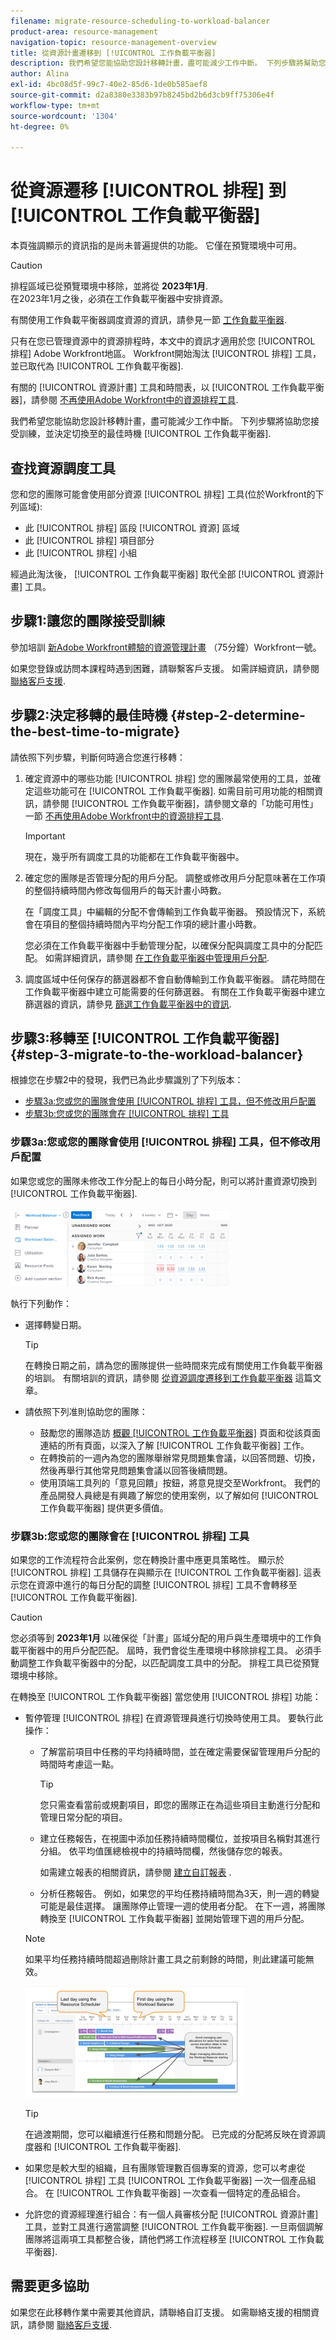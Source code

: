 ```yaml
---
filename: migrate-resource-scheduling-to-workload-balancer
product-area: resource-management
navigation-topic: resource-management-overview
title: 從資源計畫遷移到 [!UICONTROL 工作負載平衡器]
description: 我們希望您能協助您設計移轉計畫，盡可能減少工作中斷。 下列步驟將幫助您讓您的團隊接受培訓，並確定切換到工作負載平衡器的最佳時機。
author: Alina
exl-id: 4bc08d5f-99c7-40e2-85d6-1de0b585aef8
source-git-commit: d2a8380e3383b97b8245bd2b6d3cb9ff75306e4f
workflow-type: tm+mt
source-wordcount: '1304'
ht-degree: 0%

---
```


# 從資源遷移 [!UICONTROL 排程] 到 [!UICONTROL 工作負載平衡器]

<span class="preview">本頁強調顯示的資訊指的是尚未普遍提供的功能。 它僅在預覽環境中可用。</span>

<!-- drafted for res scheduling deprecation blurb for PREVIEW release - Oct 2022 - CHANGE THIS BLURB TO SOMETHING ELSE AT PRODUCTION:-->

>[!CAUTION]
>  
>  
> <span class="preview">排程區域已從預覽環境中移除，並將從 **2023年1月**. </span>\
> <span class="preview"> 在2023年1月之後，必須在工作負載平衡器中安排資源。 </span>
>  
><span class="preview"> 有關使用工作負載平衡器調度資源的資訊，請參見一節 [工作負載平衡器](../../resource-mgmt/workload-balancer/workload-balancer.md).</span>

只有在您已管理資源中的資源排程時，本文中的資訊才適用於您 [!UICONTROL 排程] Adobe Workfront地區。 Workfront開始淘汰 [!UICONTROL 排程] 工具，並已取代為 [!UICONTROL 工作負載平衡器].

有關的 [!UICONTROL 資源計畫] 工具和時間表，以 [!UICONTROL 工作負載平衡器]，請參閱 [不再使用Adobe Workfront中的資源排程工具](../../resource-mgmt/resource-mgmt-overview/deprecate-resource-scheduling.md).

我們希望您能協助您設計移轉計畫，盡可能減少工作中斷。 下列步驟將協助您接受訓練，並決定切換至的最佳時機 [!UICONTROL 工作負載平衡器].

## 查找資源調度工具

您和您的團隊可能會使用部分資源 [!UICONTROL 排程] 工具(位於Workfront的下列區域):

* 此 [!UICONTROL 排程] 區段 [!UICONTROL 資源] 區域
* 此 [!UICONTROL 排程] 項目部分
* 此 [!UICONTROL 排程] 小組

經過此淘汰後， [!UICONTROL 工作負載平衡器] 取代全部  [!UICONTROL 資源計畫] 工具。

## 步驟1:讓您的團隊接受訓練

參加培訓 [新Adobe Workfront體驗的資源管理計畫](https://one.workfront.com/s/resource-management-program-nwe) （75分鐘）Workfront一號。

如果您登錄或訪問本課程時遇到困難，請聯繫客戶支援。 如需詳細資訊，請參閱 [聯絡客戶支援](../../workfront-basics/tips-tricks-and-troubleshooting/contact-customer-support.md).

## 步驟2:決定移轉的最佳時機 {#step-2-determine-the-best-time-to-migrate}

請依照下列步驟，判斷何時適合您進行移轉：

1. 確定資源中的哪些功能 [!UICONTROL 排程] 您的團隊最常使用的工具，並確定這些功能可在 [!UICONTROL 工作負載平衡器]. 如需目前可用功能的相關資訊，請參閱 [!UICONTROL 工作負載平衡器]，請參閱文章的「功能可用性」一節 [不再使用Adobe Workfront中的資源排程工具](../../resource-mgmt/resource-mgmt-overview/deprecate-resource-scheduling.md).

   >[!IMPORTANT]
   >
   >現在，幾乎所有調度工具的功能都在工作負載平衡器中。

1. 確定您的團隊是否管理分配的用戶分配。 調整或修改用戶分配意味著在工作項的整個持續時間內修改每個用戶的每天計畫小時數。

   在「調度工具」中編輯的分配不會傳輸到工作負載平衡器。 預設情況下，系統會在項目的整個持續時間內平均分配工作項的總計畫小時數。

   您必須在工作負載平衡器中手動管理分配，以確保分配與調度工具中的分配匹配。 如需詳細資訊，請參閱 [在工作負載平衡器中管理用戶分配](../workload-balancer/manage-user-allocations-workload-balancer.md).

1. 調度區域中任何保存的篩選器都不會自動傳輸到工作負載平衡器。 請花時間在工作負載平衡器中建立可能需要的任何篩選器。 有關在工作負載平衡器中建立篩選器的資訊，請參見 [篩選工作負載平衡器中的資訊](../workload-balancer/filter-information-workload-balancer.md).

<!--
1. Using the information gathered from Steps 1 and Step 2, decide which version of Step 3 you should continue with based on the needs of your organization.
-->

## 步驟3:移轉至 [!UICONTROL 工作負載平衡器]{#step-3-migrate-to-the-workload-balancer}

根據您在步驟2中的發現，我們已為此步驟識別了下列版本：

* [步驟3a:您或您的團隊會使用 [!UICONTROL 排程] 工具，但不修改用戶配置](#step-3a-you-or-your-teams-use-the-scheudling-tools-but-do-not-modify-user-allocation)
* [步驟3b:您或您的團隊會在 [!UICONTROL 排程] 工具](#step-3b-you-or-your-teams-manage-user-allocations-in-the-scheduling-tools)

### 步驟3a:您或您的團隊會使用 [!UICONTROL 排程] 工具，但不修改用戶配置

如果您或您的團隊未修改工作分配上的每日小時分配，則可以將計畫資源切換到 [!UICONTROL 工作負載平衡器].

![](assets/nwe-workload-balancer-global-350x125.png)

執行下列動作：

* 選擇轉變日期。

   >[!TIP]
   >
   >在轉換日期之前，請為您的團隊提供一些時間來完成有關使用工作負載平衡器的培訓。 有關培訓的資訊，請參閱 [從資源調度遷移到工作負載平衡器](#migrate-from-resource-uicontrol-scheduling-to-the-uicontrol-workload-balancer) 這篇文章。

* 請依照下列准則協助您的團隊：

   * 鼓勵您的團隊造訪 [概觀 [!UICONTROL 工作負載平衡器]](../../resource-mgmt/workload-balancer/overview-workload-balancer.md) 頁面和從該頁面連結的所有頁面，以深入了解 [!UICONTROL 工作負載平衡器] 工作。
   * 在轉換前的一週內為您的團隊舉辦常見問題集會議，以回答問題、切換，然後再舉行其他常見問題集會議以回答後續問題。
   * 使用頂端工具列的「意見回饋」按鈕，將意見提交至Workfront。 我們的產品開發人員總是有興趣了解您的使用案例，以了解如何 [!UICONTROL 工作負載平衡器] 提供更多價值。

### 步驟3b:您或您的團隊會在 [!UICONTROL 排程] 工具

如果您的工作流程符合此案例，您在轉換計畫中應更具策略性。 顯示於 [!UICONTROL 排程] 工具儲存在與顯示在 [!UICONTROL 工作負載平衡器]. 這表示您在資源中進行的每日分配的調整 [!UICONTROL 排程] 工具不會轉移至 [!UICONTROL 工作負載平衡器].

>[!CAUTION]
>
>您必須等到 **2023年1月** 以確保從「計畫」區域分配的用戶與生產環境中的工作負載平衡器中的用戶分配匹配。 屆時，我們會從生產環境中移除排程工具。 必須手動調整工作負載平衡器中的分配，以匹配調度工具中的分配。 <span class="preview">排程工具已從預覽環境中移除。</span>


在轉換至 [!UICONTROL 工作負載平衡器] 當您使用 [!UICONTROL 排程] 功能：

* 暫停管理 [!UICONTROL 排程] 在資源管理員進行切換時使用工具。 要執行此操作：

   * 了解當前項目中任務的平均持續時間，並在確定需要保留管理用戶分配的時間時考慮這一點。

      >[!TIP]
      >
      >您只需查看當前或規劃項目，即您的團隊正在為這些項目主動進行分配和管理日常分配的項目。

   * 建立任務報告，在視圖中添加任務持續時間欄位，並按項目名稱對其進行分組。 依平均值匯總檢視中的持續時間欄，然後儲存您的報表。

      如需建立報表的相關資訊，請參閱 [建立自訂報表](../../reports-and-dashboards/reports/creating-and-managing-reports/create-custom-report.md) .

   * 分析任務報告。 例如，如果您的平均任務持續時間為3天，則一週的轉變可能是最佳選擇。 讓團隊停止管理一週的使用者分配。 在下一週，將團隊轉換至 [!UICONTROL 工作負載平衡器] 並開始管理下週的用戶分配。
   >[!NOTE]
   >
   >如果平均任務持續時間超過刪除計畫工具之前剩餘的時間，則此建議可能無效。


   ![](assets/timeline-stop-using-resource-scheduler-callouts-350x178.png)

   >[!TIP]
   >
   >在過渡期間，您可以繼續進行任務和問題分配。 已完成的分配將反映在資源調度器和 [!UICONTROL 工作負載平衡器].

* 如果您是較大型的組織，且有團隊管理數百個專案的資源，您可以考慮從 [!UICONTROL 排程] 工具 [!UICONTROL 工作負載平衡器] 一次一個產品組合。 在 [!UICONTROL 工作負載平衡器] 一次查看一個特定的產品組合。

* 允許您的資源經理進行組合：有一個人員審核分配  [!UICONTROL 資源計畫] 工具，並對工具進行適當調整 [!UICONTROL 工作負載平衡器]. 一旦兩個調解團隊將這兩項工具都整合後，請他們將工作流程移至 [!UICONTROL 工作負載平衡器].

## 需要更多協助

如果您在此移轉作業中需要其他資訊，請聯絡自訂支援。 如需聯絡支援的相關資訊，請參閱 [聯絡客戶支援](../../workfront-basics/tips-tricks-and-troubleshooting/contact-customer-support.md).
